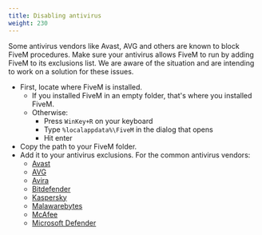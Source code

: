 ```yaml
---
title: Disabling antivirus
weight: 230
---
```


Some antivirus vendors like Avast, AVG and others are known to block FiveM procedures. Make sure your antivirus allows
FiveM to run by adding FiveM to its exclusions list. We are aware of the situation and are intending to work on a
solution for these issues.

- First, locate where FiveM is installed.
    - If you installed FiveM in an empty folder, that's where you installed FiveM.
    - Otherwise:
        - Press `WinKey+R` on your keyboard
        - Type `%localappdata%\FiveM` in the dialog that opens
        - Hit enter
- Copy the path to your FiveM folder.
- Add it to your antivirus exclusions. For the common antivirus vendors:
    - [Avast](https://support.avast.com/en-eu/article/Antivirus-scan-exclusions)
    - [AVG](https://support.avg.com/SupportArticleView?l=en&urlname=AVG-Antivirus-scan-exclusions)
    - [Avira](https://support.avira.com/hc/en-us/articles/360000834465-How-do-I-setup-exceptions-for-files-folders-and-processes-)
    - [Bitdefender](https://www.bitdefender.com/consumer/support/answer/13427/)
    - [Kaspersky](https://usa.kaspersky.com/blog/kaspersky-add-exclusion/11075/)
    - [Malawarebytes](https://support.malwarebytes.com/hc/en-us/articles/360039024133-Exclude-detections-in-Malwarebytes-for-Windows-v3)
    - [McAfee](https://service.mcafee.com/webcenter/portal/oracle/webcenter/page/scopedMD/s55728c97_466d_4ddb_952d_05484ea932c6/Page29.jspx?articleId=TS102056)
    - [Microsoft Defender](https://support.microsoft.com/en-us/windows/add-an-exclusion-to-windows-security-811816c0-4dfd-af4a-47e4-c301afe13b26)
